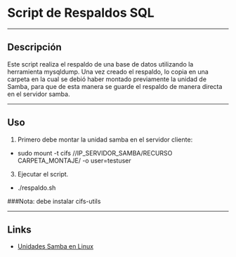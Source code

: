 
# Script de Respaldos SQL

----
## Descripción

Este script realiza el respaldo de una base de datos utilizando la herramienta mysqldump. Una vez creado el respaldo, lo copia en una carpeta en la cual se debió haber montado previamente la unidad de Samba, para que de esta manera se guarde el respaldo de manera directa en el servidor samba.

----
## Uso
1. Primero debe montar la unidad samba en el servidor cliente:
 - sudo mount -t cifs //IP_SERVIDOR_SAMBA/RECURSO CARPETA_MONTAJE/ -o user=testuser
3. Ejecutar el script.
 - ./respaldo.sh

###Nota: debe instalar cifs-utils

----
## Links
* [Unidades Samba en Linux](https://blog.desdelinux.net/montar-unidades-smb-desde-consola/)
